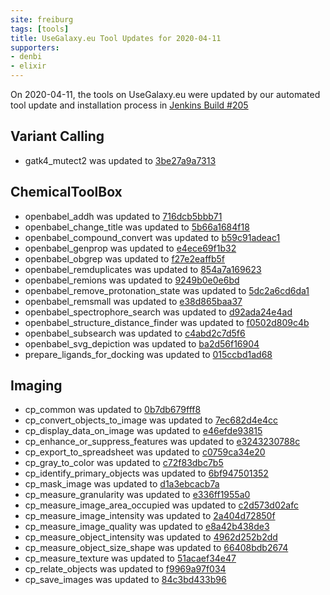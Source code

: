 ```yaml
---
site: freiburg
tags: [tools]
title: UseGalaxy.eu Tool Updates for 2020-04-11
supporters:
- denbi
- elixir
---
```


On 2020-04-11, the tools on UseGalaxy.eu were updated by our automated tool update and installation process in [Jenkins Build #205](https://build.galaxyproject.eu/job/usegalaxy-eu/job/install-tools/#205/)


## Variant Calling

- gatk4_mutect2 was updated to [3be27a9a7313](https://toolshed.g2.bx.psu.edu/view/iuc/gatk4_mutect2/3be27a9a7313)

## ChemicalToolBox

- openbabel_addh was updated to [716dcb5bbb71](https://toolshed.g2.bx.psu.edu/view/bgruening/openbabel_addh/716dcb5bbb71)
- openbabel_change_title was updated to [5b66a1684f18](https://toolshed.g2.bx.psu.edu/view/bgruening/openbabel_change_title/5b66a1684f18)
- openbabel_compound_convert was updated to [b59c91adeac1](https://toolshed.g2.bx.psu.edu/view/bgruening/openbabel_compound_convert/b59c91adeac1)
- openbabel_genprop was updated to [e4ece69f1b32](https://toolshed.g2.bx.psu.edu/view/bgruening/openbabel_genprop/e4ece69f1b32)
- openbabel_obgrep was updated to [f27e2eaffb5f](https://toolshed.g2.bx.psu.edu/view/bgruening/openbabel_obgrep/f27e2eaffb5f)
- openbabel_remduplicates was updated to [854a7a169623](https://toolshed.g2.bx.psu.edu/view/bgruening/openbabel_remduplicates/854a7a169623)
- openbabel_remions was updated to [9249b0e0e6bd](https://toolshed.g2.bx.psu.edu/view/bgruening/openbabel_remions/9249b0e0e6bd)
- openbabel_remove_protonation_state was updated to [5dc2a6cd6da1](https://toolshed.g2.bx.psu.edu/view/bgruening/openbabel_remove_protonation_state/5dc2a6cd6da1)
- openbabel_remsmall was updated to [e38d865baa37](https://toolshed.g2.bx.psu.edu/view/bgruening/openbabel_remsmall/e38d865baa37)
- openbabel_spectrophore_search was updated to [d92ada24e4ad](https://toolshed.g2.bx.psu.edu/view/bgruening/openbabel_spectrophore_search/d92ada24e4ad)
- openbabel_structure_distance_finder was updated to [f0502d809c4b](https://toolshed.g2.bx.psu.edu/view/bgruening/openbabel_structure_distance_finder/f0502d809c4b)
- openbabel_subsearch was updated to [c4abd2c7d5f6](https://toolshed.g2.bx.psu.edu/view/bgruening/openbabel_subsearch/c4abd2c7d5f6)
- openbabel_svg_depiction was updated to [ba2d56f16904](https://toolshed.g2.bx.psu.edu/view/bgruening/openbabel_svg_depiction/ba2d56f16904)
- prepare_ligands_for_docking was updated to [015ccbd1ad68](https://toolshed.g2.bx.psu.edu/view/bgruening/prepare_ligands_for_docking/015ccbd1ad68)


## Imaging

- cp_common was updated to [0b7db679fff8](https://toolshed.g2.bx.psu.edu/view/bgruening/cp_common/0b7db679fff8)
- cp_convert_objects_to_image was updated to [7ec682d4e4cc](https://toolshed.g2.bx.psu.edu/view/bgruening/cp_convert_objects_to_image/7ec682d4e4cc)
- cp_display_data_on_image was updated to [e46efde93815](https://toolshed.g2.bx.psu.edu/view/bgruening/cp_display_data_on_image/e46efde93815)
- cp_enhance_or_suppress_features was updated to [e3243230788c](https://toolshed.g2.bx.psu.edu/view/bgruening/cp_enhance_or_suppress_features/e3243230788c)
- cp_export_to_spreadsheet was updated to [c0759ca34e20](https://toolshed.g2.bx.psu.edu/view/bgruening/cp_export_to_spreadsheet/c0759ca34e20)
- cp_gray_to_color was updated to [c72f83dbc7b5](https://toolshed.g2.bx.psu.edu/view/bgruening/cp_gray_to_color/c72f83dbc7b5)
- cp_identify_primary_objects was updated to [6bf947501352](https://toolshed.g2.bx.psu.edu/view/bgruening/cp_identify_primary_objects/6bf947501352)
- cp_mask_image was updated to [d1a3ebcacb7a](https://toolshed.g2.bx.psu.edu/view/bgruening/cp_mask_image/d1a3ebcacb7a)
- cp_measure_granularity was updated to [e336ff1955a0](https://toolshed.g2.bx.psu.edu/view/bgruening/cp_measure_granularity/e336ff1955a0)
- cp_measure_image_area_occupied was updated to [c2d573d02afc](https://toolshed.g2.bx.psu.edu/view/bgruening/cp_measure_image_area_occupied/c2d573d02afc)
- cp_measure_image_intensity was updated to [2a404d72850f](https://toolshed.g2.bx.psu.edu/view/bgruening/cp_measure_image_intensity/2a404d72850f)
- cp_measure_image_quality was updated to [e8a42b438de3](https://toolshed.g2.bx.psu.edu/view/bgruening/cp_measure_image_quality/e8a42b438de3)
- cp_measure_object_intensity was updated to [4962d252b2dd](https://toolshed.g2.bx.psu.edu/view/bgruening/cp_measure_object_intensity/4962d252b2dd)
- cp_measure_object_size_shape was updated to [66408bdb2674](https://toolshed.g2.bx.psu.edu/view/bgruening/cp_measure_object_size_shape/66408bdb2674)
- cp_measure_texture was updated to [51acaef34e47](https://toolshed.g2.bx.psu.edu/view/bgruening/cp_measure_texture/51acaef34e47)
- cp_relate_objects was updated to [f9969a97f034](https://toolshed.g2.bx.psu.edu/view/bgruening/cp_relate_objects/f9969a97f034)
- cp_save_images was updated to [84c3bd433b96](https://toolshed.g2.bx.psu.edu/view/bgruening/cp_save_images/84c3bd433b96)

